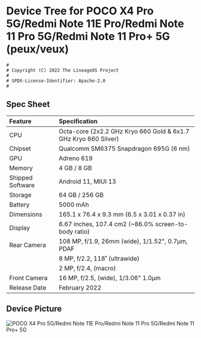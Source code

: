 #  Device Tree for POCO X4 Pro 5G/Redmi Note 11E Pro/Redmi Note 11 Pro 5G/Redmi Note 11 Pro+ 5G (peux/veux)

```
#
# Copyright (C) 2022 The LineageOS Project
#
# SPDX-License-Identifier: Apache-2.0
#
```

## Spec Sheet

| Feature                 | Specification                                                              |
| :---------------------- | :--------------------------------                                          |
| CPU                     | Octa-core (2x2.2 GHz Kryo 660 Gold & 6x1.7 GHz Kryo 660 Silver)            |
| Chipset                 | Qualcomm SM6375 Snapdragon 695G (6 nm)                                     |
| GPU                     | Adreno 619                                                                 |
| Memory                  | 4 GB / 8 GB                                                                |
| Shipped Software        | Android 11, MIUI 13                                                        |
| Storage                 | 64 GB / 256 GB                                                             |
| Battery                 | 5000 mAh                                                                   |
| Dimensions              | 165.1 x 76.4 x 9.3 mm (6.5 x 3.01 x 0.37 in)                               |
| Display                 | 6.67 inches, 107.4 cm2 (~86.0% screen-to-body ratio)                       |
| Rear Camera             | 108 MP, f/1.9, 26mm (wide), 1/1.52", 0.7µm, PDAF                           |
|                         | 8 MP, f/2.2, 118˚ (ultrawide)                                              |
|                         | 2 MP, f/2.4, (macro)                                                       |
| Front Camera            | 16 MP, f/2.5, (wide), 1/3.06" 1.0µm                                        |
| Release Date            | February 2022                                                              |

## Device Picture

![POCO X4 Pro 5G/Redmi Note 11E Pro/Redmi Note 11 Pro 5G/Redmi Note 11 Pro+ 5G](https://fdn2.gsmarena.com/vv/pics/xiaomi/xiaomi-poco-x4-pro-2.jpg "POCO X4 Pro 5G/Redmi Note 11E Pro/Redmi Note 11 Pro 5G/Redmi Note 11 Pro+ 5G")
